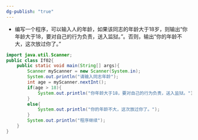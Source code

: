 ```yaml
---
dg-publish: "true"
---
```

- 编写一个程序，可以输入人的年龄，如果该同志的年龄大于18岁，则输出“你年龄大于18，要对自己的行为负责，送入监狱。”。否则，输出“你的年龄不大，这次放过你了。”
```java
import java.util.Scanner;
public class If02{
	public static void main(String[] args){
		Scanner myScanner = new Scanner(System.in);
		System.out.println("请输入同志年龄");
		int age = myScanner.nextInt();
		if(age > 18){
			System.out.println("你年龄大于18，要对自己的行为负责，送入监狱。");
		}
		else{
			System.out.println("你的年龄不大，这次放过你了。");
		}
		System.out.println("程序继续");
	}
}
```